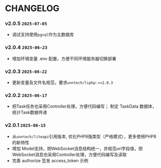 CHANGELOG
=========

### v2.0.5 `2025-07-05`
* 调试支持使用`pgsql`作为主数据库

### v2.0.4 `2025-06-23`
* 增加环境变量 .env 配置，方便不同环境服务器切换部署

### v2.0.3 `2025-06-22`
* 更新变量及文件名规范，要求`unntech/liphp`: `>=2.0.3`

### v2.0.2 `2025-06-17`
* 把Task任务也采用Controller处理，方便代码编写； 制定 TaskData 数据体，统计Task数据传递

### v2.0.1 `2025-06-15`
* 从`unntech/liteapi`引用版本, 优化PHP8强类型（严格模式），更多使用PHP8的新特性
* 增加 Model支持，把WebSocket消息结构统一，并规范uri字段值，把WebSocket消息也采用Controller处理，方便代码编写及读取
* 完善 authorize 签发 access_token 示例